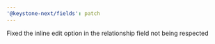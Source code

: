 ```yaml
---
'@keystone-next/fields': patch
---
```


Fixed the inline edit option in the relationship field not being respected
